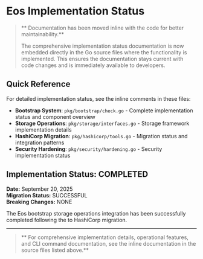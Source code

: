 # Eos Implementation Status

> ** Documentation has been moved inline with the code for better maintainability.**
> 
> The comprehensive implementation status documentation is now embedded directly in the Go source files where the functionality is implemented. This ensures the documentation stays current with code changes and is immediately available to developers.

## Quick Reference

For detailed implementation status, see the inline comments in these files:

- **Bootstrap System**: `pkg/bootstrap/check.go` - Complete implementation status and component overview
- **Storage Operations**: `pkg/storage/interfaces.go` - Storage framework implementation details
- **HashiCorp Migration**: `pkg/hashicorp/tools.go` - Migration status and integration patterns
- **Security Hardening**: `pkg/security/hardening.go` - Security implementation status

## Implementation Status:  COMPLETED

**Date:** September 20, 2025  
**Migration Status:**  SUCCESSFUL  
**Breaking Changes:**  NONE  

The Eos bootstrap storage operations integration has been successfully completed following the  to HashiCorp migration.

---

> ** For comprehensive implementation details, operational features, and CLI command documentation, see the inline documentation in the source files listed above.**